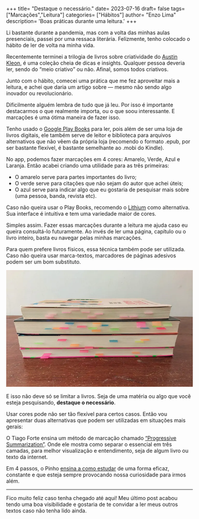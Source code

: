 +++
title= "Destaque o necessário."
date= 2023-07-16
draft= false
tags= ["Marcações","Leitura"]
categories= ["Hábitos"]
author= "Enzo Lima"
description= 'Boas práticas durante uma leitura.'
+++

Li bastante durante a pandemia, mas com a volta das minhas aulas presenciais, passei por uma ressaca literária. Felizmente, tenho colocado o hábito de ler de volta na minha vida.

Recentemente terminei a trilogia de livros sobre criatividade do [Austin Kleon](https://austinkleon.com/books/), é uma coleção cheia de dicas e insights. Qualquer pessoa deveria ler, sendo do “meio criativo” ou não. Afinal, somos todos criativos.

Junto com o hábito, comecei uma prática que me fez aproveitar mais a leitura, e achei que daria um artigo sobre — mesmo não sendo algo inovador ou revolucionário.

Dificilmente alguém lembra de tudo que já leu. Por isso é importante destacarmos o que realmente importa, ou o que soou interessante. E marcações é uma ótima maneira de fazer isso.

Tenho usado o [Google Play Books](https://play.google.com/store/apps/details?id=com.google.android.apps.books) para ler, pois além de ser uma loja de livros digitais, ele também serve de leitor e biblioteca para arquivos alternativos que não vêem da própria loja (recomendo o formato .epub, por ser bastante flexível, é bastante semelhante ao .mobi do Kindle).

No app, podemos fazer marcações em 4 cores: Amarelo, Verde, Azul e Laranja. Então acabei criando uma utilidade para as três primeiras:

- O amarelo serve para partes importantes do livro;
- O verde serve para citações que não sejam do autor que achei úteis;
- O azul serve para indicar algo que eu gostaria de pesquisar mais sobre (uma pessoa, banda, revista etc).

Caso não queira usar o Play Books, recomendo o [Lithium](https://play.google.com/store/apps/details?id=com.faultexception.reader) como alternativa. Sua interface é intuitiva e tem uma variedade maior de cores.

Simples assim. Fazer essas marcações durante a leitura me ajuda caso eu queira consultá-lo futuramente. Ao invés de ler uma página, capítulo ou o livro inteiro, basta eu navegar pelas minhas marcações.

Para quem prefere livros físicos, essa técnica também pode ser utilizada. Caso não queira usar marca-textos, marcadores de páginas adesivos podem ser um bom substituto.

![livros](img/raissa.webp)

E isso não deve só se limitar a livros. Seja de uma matéria ou algo que você esteja pesquisando, **destaque o necessário**.

Usar cores pode não ser tão flexível para certos casos. Então vou apresentar duas alternativas que podem ser utilizadas em situações mais gerais:

O Tiago Forte ensina um método de marcação chamado [“Progressive Summarization”](https://youtu.be/73s6Dgg3NZ0). Onde ele mostra como separar o essencial em três camadas, para melhor visualização e entendimento, seja de algum livro ou texto da internet.

Em 4 passos, o Pinho [ensina a como estudar](https://youtu.be/NbzWuhwWJJM) de uma forma eficaz, constante e que esteja sempre provocando nossa curiosidade para irmos além.

---

Fico muito feliz caso tenha chegado até aqui! Meu último post acabou tendo uma boa visibilidade e gostaria de te convidar a ler meus outros textos caso não tenha lido ainda.